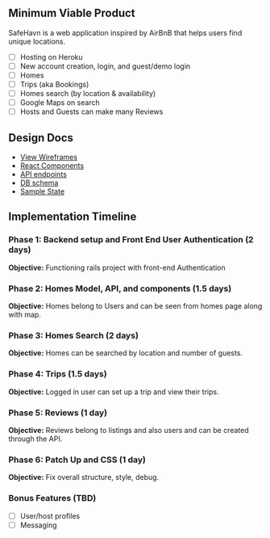 ## Minimum Viable Product

SafeHavn is a web application inspired by AirBnB that helps users find unique locations.

- [ ] Hosting on Heroku
- [ ] New account creation, login, and guest/demo login
- [ ] Homes
- [ ] Trips (aka Bookings)
- [ ] Homes search (by location & availability)
- [ ] Google Maps on search
- [ ] Hosts and Guests can make many Reviews

## Design Docs

* [View Wireframes][wireframes]
* [React Components][components]
* [API endpoints][api-endpoints]
* [DB schema][schema]
* [Sample State][sample-state]

[wireframes]: /docs/wireframes
[components]: /docs/component-hierarchy.md
[api-endpoints]: /docs/api-endpoints.md
[schema]: /docs/schema.md
[sample-state]: /docs/sample-state.md

## Implementation Timeline

### Phase 1: Backend setup and Front End User Authentication (2 days)

**Objective:** Functioning rails project with front-end Authentication

### Phase 2: Homes Model, API, and components (1.5 days)

**Objective:** Homes belong to Users and can be seen from homes page along with map.

### Phase 3: Homes Search (2 days)

**Objective:** Homes can be searched by location and number of guests.

### Phase 4: Trips (1.5 days)

**Objective:** Logged in user can set up a trip and view their trips.

### Phase 5: Reviews (1 day)

**Objective:** Reviews belong to listings and also users and can be created through the API.

### Phase 6: Patch Up and CSS (1 day)

**Objective:** Fix overall structure, style, debug.

### Bonus Features (TBD)

- [ ] User/host profiles
- [ ] Messaging

